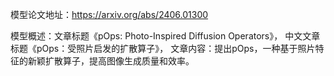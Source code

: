 模型论文地址：https://arxiv.org/abs/2406.01300

模型概述：文章标题《pOps: Photo-Inspired Diffusion Operators》，
中文文章标题《pOps：受照片启发的扩散算子》，
文章内容：提出pOps，一种基于照片特征的新颖扩散算子，提高图像生成质量和效率。
